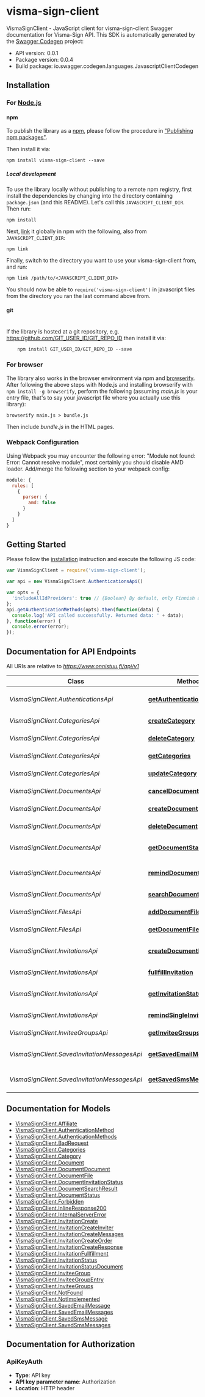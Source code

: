 # visma-sign-client

VismaSignClient - JavaScript client for visma-sign-client
Swagger documentation for Visma-Sign API.
This SDK is automatically generated by the [Swagger Codegen](https://github.com/swagger-api/swagger-codegen) project:

- API version: 0.0.1
- Package version: 0.0.4
- Build package: io.swagger.codegen.languages.JavascriptClientCodegen

## Installation

### For [Node.js](https://nodejs.org/)

#### npm

To publish the library as a [npm](https://www.npmjs.com/),
please follow the procedure in ["Publishing npm packages"](https://docs.npmjs.com/getting-started/publishing-npm-packages).

Then install it via:

```shell
npm install visma-sign-client --save
```

##### Local development

To use the library locally without publishing to a remote npm registry, first install the dependencies by changing 
into the directory containing `package.json` (and this README). Let's call this `JAVASCRIPT_CLIENT_DIR`. Then run:

```shell
npm install
```

Next, [link](https://docs.npmjs.com/cli/link) it globally in npm with the following, also from `JAVASCRIPT_CLIENT_DIR`:

```shell
npm link
```

Finally, switch to the directory you want to use your visma-sign-client from, and run:

```shell
npm link /path/to/<JAVASCRIPT_CLIENT_DIR>
```

You should now be able to `require('visma-sign-client')` in javascript files from the directory you ran the last 
command above from.

#### git
#
If the library is hosted at a git repository, e.g.
https://github.com/GIT_USER_ID/GIT_REPO_ID
then install it via:

```shell
    npm install GIT_USER_ID/GIT_REPO_ID --save
```

### For browser

The library also works in the browser environment via npm and [browserify](http://browserify.org/). After following
the above steps with Node.js and installing browserify with `npm install -g browserify`,
perform the following (assuming *main.js* is your entry file, that's to say your javascript file where you actually 
use this library):

```shell
browserify main.js > bundle.js
```

Then include *bundle.js* in the HTML pages.

### Webpack Configuration

Using Webpack you may encounter the following error: "Module not found: Error:
Cannot resolve module", most certainly you should disable AMD loader. Add/merge
the following section to your webpack config:

```javascript
module: {
  rules: [
    {
      parser: {
        amd: false
      }
    }
  ]
}
```

## Getting Started

Please follow the [installation](#installation) instruction and execute the following JS code:

```javascript
var VismaSignClient = require('visma-sign-client');

var api = new VismaSignClient.AuthenticationsApi()

var opts = { 
  'includeAllIdProviders': true // {Boolean} By default, only Finnish authentication methods are provided. By adding the GET parameter value includeAllIdProviders=true to the request, Nordic authentication methods will also be included in the response.
};
api.getAuthenticationMethods(opts).then(function(data) {
  console.log('API called successfully. Returned data: ' + data);
}, function(error) {
  console.error(error);
});


```

## Documentation for API Endpoints

All URIs are relative to *https://www.onnistuu.fi/api/v1*

Class | Method | HTTP request | Description
------------ | ------------- | ------------- | -------------
*VismaSignClient.AuthenticationsApi* | [**getAuthenticationMethods**](docs/AuthenticationsApi.md#getAuthenticationMethods) | **GET** /auth/methods | Gets authentication methods
*VismaSignClient.CategoriesApi* | [**createCategory**](docs/CategoriesApi.md#createCategory) | **POST** /category/ | Creates new category
*VismaSignClient.CategoriesApi* | [**deleteCategory**](docs/CategoriesApi.md#deleteCategory) | **DELETE** /category/{categoryId} | Deletes category
*VismaSignClient.CategoriesApi* | [**getCategories**](docs/CategoriesApi.md#getCategories) | **GET** /category/ | Gets categories
*VismaSignClient.CategoriesApi* | [**updateCategory**](docs/CategoriesApi.md#updateCategory) | **PATCH** /category/{categoryId} | Updates category
*VismaSignClient.DocumentsApi* | [**cancelDocument**](docs/DocumentsApi.md#cancelDocument) | **POST** /document/{documentId}/cancel | Cancels document
*VismaSignClient.DocumentsApi* | [**createDocument**](docs/DocumentsApi.md#createDocument) | **POST** /document/ | Creates new document
*VismaSignClient.DocumentsApi* | [**deleteDocument**](docs/DocumentsApi.md#deleteDocument) | **DELETE** /document/{documentId} | Deletes document
*VismaSignClient.DocumentsApi* | [**getDocumentStatus**](docs/DocumentsApi.md#getDocumentStatus) | **GET** /document/{documentId} | Finds document status
*VismaSignClient.DocumentsApi* | [**remindDocumentInvitees**](docs/DocumentsApi.md#remindDocumentInvitees) | **POST** /document/{documentId}/remind | Remaind all document invitees
*VismaSignClient.DocumentsApi* | [**searchDocuments**](docs/DocumentsApi.md#searchDocuments) | **GET** /document/ | Search documents
*VismaSignClient.FilesApi* | [**addDocumentFile**](docs/FilesApi.md#addDocumentFile) | **POST** /document/{documentId}/files | Adds file to document
*VismaSignClient.FilesApi* | [**getDocumentFile**](docs/FilesApi.md#getDocumentFile) | **GET** /document/{documentId}/files/{fileIndex} | Finds document file
*VismaSignClient.InvitationsApi* | [**createDocumentInvitation**](docs/InvitationsApi.md#createDocumentInvitation) | **POST** /document/{documentId}/invitations | Create invitations for document
*VismaSignClient.InvitationsApi* | [**fullfillInvitation**](docs/InvitationsApi.md#fullfillInvitation) | **POST** /invitation/{invitationId}/signature | Fulfills invitation
*VismaSignClient.InvitationsApi* | [**getInvitationStatus**](docs/InvitationsApi.md#getInvitationStatus) | **GET** /invitation/{invitationId} | Finds invitation status
*VismaSignClient.InvitationsApi* | [**remindSingleInvitee**](docs/InvitationsApi.md#remindSingleInvitee) | **POST** /invitation/{invitationId}/remind | Reminds single invitee
*VismaSignClient.InviteeGroupsApi* | [**getInviteeGroups**](docs/InviteeGroupsApi.md#getInviteeGroups) | **GET** /invitee-group/ | Gets invitee groups
*VismaSignClient.SavedInvitationMessagesApi* | [**getSavedEmailMessages**](docs/SavedInvitationMessagesApi.md#getSavedEmailMessages) | **GET** /saved-invitation-message/email/ | Gets saved email messages
*VismaSignClient.SavedInvitationMessagesApi* | [**getSavedSmsMessages**](docs/SavedInvitationMessagesApi.md#getSavedSmsMessages) | **GET** /saved-invitation-message/sms/ | Gets saved sms messages


## Documentation for Models

 - [VismaSignClient.Affiliate](docs/Affiliate.md)
 - [VismaSignClient.AuthenticationMethod](docs/AuthenticationMethod.md)
 - [VismaSignClient.AuthenticationMethods](docs/AuthenticationMethods.md)
 - [VismaSignClient.BadRequest](docs/BadRequest.md)
 - [VismaSignClient.Categories](docs/Categories.md)
 - [VismaSignClient.Category](docs/Category.md)
 - [VismaSignClient.Document](docs/Document.md)
 - [VismaSignClient.DocumentDocument](docs/DocumentDocument.md)
 - [VismaSignClient.DocumentFile](docs/DocumentFile.md)
 - [VismaSignClient.DocumentInvitationStatus](docs/DocumentInvitationStatus.md)
 - [VismaSignClient.DocumentSearchResult](docs/DocumentSearchResult.md)
 - [VismaSignClient.DocumentStatus](docs/DocumentStatus.md)
 - [VismaSignClient.Forbidden](docs/Forbidden.md)
 - [VismaSignClient.InlineResponse200](docs/InlineResponse200.md)
 - [VismaSignClient.InternalServerError](docs/InternalServerError.md)
 - [VismaSignClient.InvitationCreate](docs/InvitationCreate.md)
 - [VismaSignClient.InvitationCreateInviter](docs/InvitationCreateInviter.md)
 - [VismaSignClient.InvitationCreateMessages](docs/InvitationCreateMessages.md)
 - [VismaSignClient.InvitationCreateOrder](docs/InvitationCreateOrder.md)
 - [VismaSignClient.InvitationCreateResponse](docs/InvitationCreateResponse.md)
 - [VismaSignClient.InvitationFullfillment](docs/InvitationFullfillment.md)
 - [VismaSignClient.InvitationStatus](docs/InvitationStatus.md)
 - [VismaSignClient.InvitationStatusDocument](docs/InvitationStatusDocument.md)
 - [VismaSignClient.InviteeGroup](docs/InviteeGroup.md)
 - [VismaSignClient.InviteeGroupEntry](docs/InviteeGroupEntry.md)
 - [VismaSignClient.InviteeGroups](docs/InviteeGroups.md)
 - [VismaSignClient.NotFound](docs/NotFound.md)
 - [VismaSignClient.NotImplemented](docs/NotImplemented.md)
 - [VismaSignClient.SavedEmailMessage](docs/SavedEmailMessage.md)
 - [VismaSignClient.SavedEmailMessages](docs/SavedEmailMessages.md)
 - [VismaSignClient.SavedSmsMessage](docs/SavedSmsMessage.md)
 - [VismaSignClient.SavedSmsMessages](docs/SavedSmsMessages.md)


## Documentation for Authorization


### ApiKeyAuth

- **Type**: API key
- **API key parameter name**: Authorization
- **Location**: HTTP header

